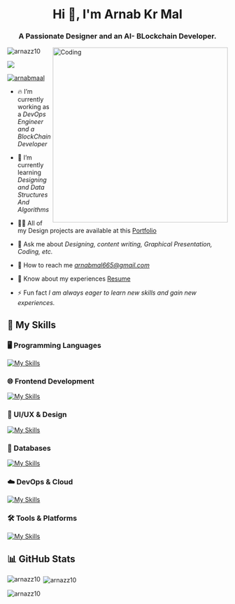 <h1 align="center">Hi 👋, I'm Arnab Kr Mal</h1>
<h3 align="center">A Passionate Designer and an AI- BLockchain Developer.</h3>
<img align="right" alt="Coding" width="400" src="https://t4.ftcdn.net/jpg/05/97/74/29/360_F_597742919_gNwhTPLDD1T9ACAJXZ9qVuvCVFsDvXCe.jpg">

<p align="left"> <img src="https://komarev.com/ghpvc/?username=arnazz10&label=Profile%20views&color=0e75b6&style=flat" alt="arnazz10" /> </p>

<a href="https://www.linkedin.com/in/arnab-mal-74454127a/"><img src="https://img.shields.io/badge/-LinkedIn-0072b1?&style=for-the-badge&logo=linkedin&logoColor=white"></a>

<p align="left"> <a href="https://twitter.com/arnabmaal" target="blank"><img src="https://img.shields.io/twitter/follow/arnabmaal?logo=twitter&style=for-the-badge" alt="arnabmaal" /></a> </p>

- 🔥 I’m currently working as a *DevOps Engineer and a BlockChain Developer*

- 🌱 I’m currently learning *Designing and Data Structures And Algorithms*

- 👨‍💻 All of my Design projects are available at this [Portfolio](https://www.behance.net/arnabmal)

- 💬 Ask me about *Designing, content writing, Graphical Presentation, Coding, etc.*

- 📧 How to reach me *arnabmal665@gmail.com*

- 📝 Know about my experiences [Resume](https://acrobat.adobe.com/id/urn:aaid:sc:ap:5836d282-443f-45c5-891f-2cf25b5ff7d1)

- ⚡ Fun fact *I am always eager to learn new skills and gain new experiences.*

## 🚀 My Skills

### 🖥️ Programming Languages
[![My Skills](https://skillicons.dev/icons?i=c,cpp,java,py,ts)](https://skillicons.dev)

### 🌐 Frontend Development
[![My Skills](https://skillicons.dev/icons?i=react,vue)](https://skillicons.dev)

### 🎨 UI/UX & Design
[![My Skills](https://skillicons.dev/icons?i=figma,xd,illustrator,indesign)](https://skillicons.dev)

### 💾 Databases
[![My Skills](https://skillicons.dev/icons?i=mysql)](https://skillicons.dev)

### ☁️ DevOps & Cloud
[![My Skills](https://skillicons.dev/icons?i=docker,kubernetes,aws,gcp,azure)](https://skillicons.dev)

### 🛠️ Tools & Platforms
[![My Skills](https://skillicons.dev/icons?i=git,github,vscode,linux)](https://skillicons.dev)

## 📊 GitHub Stats

<p><img align="left" src="https://github-readme-stats.vercel.app/api/top-langs?username=arnazz10&show_icons=true&locale=en&layout=compact" alt="arnazz10" /></p>

<p>&nbsp;<img align="center" src="https://github-readme-stats.vercel.app/api?username=arnazz10&show_icons=true&locale=en" alt="arnazz10" /></p>

<p><img align="center" src="https://github-readme-streak-stats.herokuapp.com/?user=arnazz10&" alt="arnazz10" /></p>

